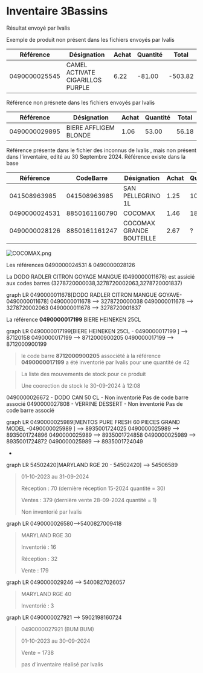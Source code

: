 # Inventaire 3Bassins

Résultat envoyé par Ivalis

Exemple de produit non présent dans les fichiers envoyés par Ivalis

| Référence     | Désignation                      | Achat | Quantité | Total   |
|---------------|----------------------------------|-------|----------|---------| 
| 0490000025545 | CAMEL ACTIVATE CIGARILLOS PURPLE | 6.22  | -81.00   | -503.82 | 

Référence non présnete dans les fichiers envoyés par Ivalis

| Référence      | Désignation            | Achat | Quantité | Total  |
|----------------|------------------------|-------|----------|--------| 
| 0490000029895  | BIERE AFFLIGEM BLONDE  | 1.06  | 53.00    | 56.18  |

Référence présente dans le fichier des inconnus de Ivalis , mais non présent dans l'inventaire, edité au 30 Septembre 2024.
Référence existe dans la base

| Référence       | CodeBarre      | Désignation              | Achat  | Quantité | Total |
|-----------------|----------------|--------------------------|--------|----------|-------| 
| 041508963985    | 041508963985   | SAN PELLEGRINO 1L        | 1.25   | 10+19    | ?     |
| 0490000024531   | 8850161160790  | COCOMAX                  | 1.46   | 18       | 26.28 |
| 0490000028126   | 8850161161247  | COCOMAX GRANDE BOUTEILLE | 2.67   | ?        | ?     |

![COCOMAX.png](COCOMAX.png)

Les références 0490000024531 & 0490000028126

La DODO RADLER CITRON GOYAGE MANGUE (0490000011678) est assicié aux codes barres 
(3278720000038,3278720002063,3278720001837)

<code-block lang="mermaid">
graph LR
   0490000011678[DODO RADLER CITRON MANGUE GOYAVE- 0490000011678]
   0490000011678  --> 3278720000038
   0490000011678  --> 3278720002063
   0490000011678  --> 3278720001837
</code-block>

La référence **0490000017199** BIERE HEINEKEN 25CL

<code-block lang="mermaid">
graph LR
0490000017199[BIERE HEINEKEN 25CL - 0490000017199 ] --> 87120158
0490000017199 --> 8712000900205
0490000017199 --> 8712000900199
</code-block>

> le code barre **8712000900205**  associété à la référence **0490000017199** a été inventorié par Ivalis pour une quantité de 42

> La liste des mouvements de stock pour ce produit 
> 
>  Une coorection de stock le 30-09-2024 à 12:08 
> 
0490000026672 - DODO CAN 50 CL - Non inventorié Pas de code barre associé
0490000027808 - VERRINE DESSERT - Non inventorié Pas de code barre associé

<code-block lang="mermaid">
graph LR
 0490000025989[MENTOS PURE FRESH 60 PIECES GRAND MODEL -0490000025989 ] --> 8935001724025
 0490000025989 --> 8935001724896
 0490000025989 --> 8935001724858
 0490000025989 --> 8935001724872
 0490000025989 --> 8935001724049
</code-block>

-

<code-block lang="mermaid">
graph LR
54502420[MARYLAND RGE 20 - 54502420] --> 54506589
</code-block>

>01-10-2023 au 31-09-2024
> 
>Réception : 70 (dernière réception 15-2024 quantité  = 30)
> 
>Ventes : 379  (dernière vente 28-09-2024 quantité = 1)
> 
> Non inventorié par Ivalis


<code-block lang="mermaid">
graph LR
0490000026580-->5400827009418
</code-block>

> MARYLAND RGE 30
> 
> Inventorié  : 16
> 
> Réception   : 32
> 
> Vente       : 179

<code-block lang="Mermaid">
graph LR
0490000029246 --> 5400827026057
</code-block>

> MARYLAND RGE 40
> 
> Inventorié  : 3


<code-block lang="mermaid">
graph LR
0490000027921 --> 5902198160724
</code-block>

>0490000027921 (BUM BUM)
> 
>01-10-2023 au 30-09-2024
> 
>Vente = 1738
> 
> pas d'inventaire réalisé par Ivalis